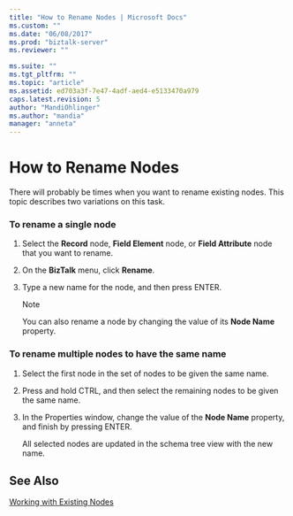 ```yaml
---
title: "How to Rename Nodes | Microsoft Docs"
ms.custom: ""
ms.date: "06/08/2017"
ms.prod: "biztalk-server"
ms.reviewer: ""

ms.suite: ""
ms.tgt_pltfrm: ""
ms.topic: "article"
ms.assetid: ed703a3f-7e47-4adf-aed4-e5133470a979
caps.latest.revision: 5
author: "MandiOhlinger"
ms.author: "mandia"
manager: "anneta"
---
```

# How to Rename Nodes
There will probably be times when you want to rename existing nodes. This topic describes two variations on this task.  
  
### To rename a single node  
  
1.  Select the **Record** node, **Field Element** node, or **Field Attribute** node that you want to rename.  
  
2.  On the **BizTalk** menu, click **Rename**.  
  
3.  Type a new name for the node, and then press ENTER.  
  
    > [!NOTE]
    >  You can also rename a node by changing the value of its **Node Name** property.  
  
### To rename multiple nodes to have the same name  
  
1.  Select the first node in the set of nodes to be given the same name.  
  
2.  Press and hold CTRL, and then select the remaining nodes to be given the same name.  
  
3.  In the Properties window, change the value of the **Node Name** property, and finish by pressing ENTER.  
  
     All selected nodes are updated in the schema tree view with the new name.  
  
## See Also  
 [Working with Existing Nodes](../core/working-with-existing-nodes.md)